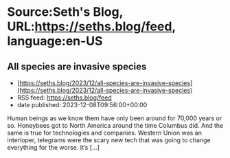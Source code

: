 # Source:Seth's Blog, URL:https://seths.blog/feed, language:en-US

## All species are invasive species
 - [https://seths.blog/2023/12/all-species-are-invasive-species](https://seths.blog/2023/12/all-species-are-invasive-species)
 - RSS feed: https://seths.blog/feed
 - date published: 2023-12-08T09:56:00+00:00

Human beings as we know them have only been around for 70,000 years or so. Honeybees got to North America around the time Columbus did. And the same is true for technologies and companies. Western Union was an interloper, telegrams were the scary new tech that was going to change everything for the worse. It&#8217;s [&#8230;]

